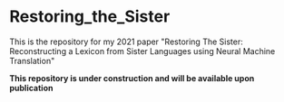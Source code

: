 # Restoring_the_Sister
This is the repository for my 2021 paper "Restoring The Sister: Reconstructing a Lexicon from Sister Languages using Neural Machine Translation"

**This repository is under construction and will be available upon publication**
